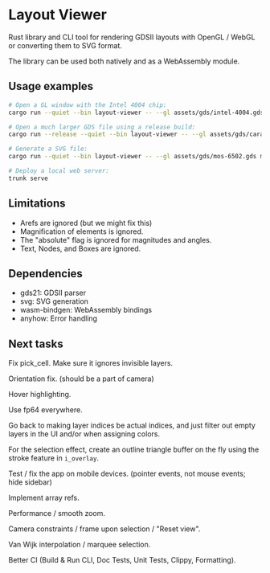 # Layout Viewer

Rust library and CLI tool for rendering GDSII layouts with OpenGL / WebGL or
converting them to SVG format.

The library can be used both natively and as a WebAssembly module.

## Usage examples

```bash
# Open a GL window with the Intel 4004 chip:
cargo run --quiet --bin layout-viewer -- --gl assets/gds/intel-4004.gds

# Open a much larger GDS file using a release build:
cargo run --release --quiet --bin layout-viewer -- --gl assets/gds/caravel.gds

# Generate a SVG file:
cargo run --quiet --bin layout-viewer -- --gl assets/gds/mos-6502.gds mos-6502.svg

# Deploy a local web server:
trunk serve
```

## Limitations

- Arefs are ignored (but we might fix this)
- Magnification of elements is ignored.
- The "absolute" flag is ignored for magnitudes and angles.
- Text, Nodes, and Boxes are ignored.

## Dependencies

- gds21: GDSII parser
- svg: SVG generation
- wasm-bindgen: WebAssembly bindings
- anyhow: Error handling

## Next tasks

Fix pick_cell. Make sure it ignores invisible layers.

Orientation fix. (should be a part of camera)

Hover highlighting.

Use fp64 everywhere.

Go back to making layer indices be actual indices, and just filter out empty
layers in the UI and/or when assigning colors.

For the selection effect, create an outline triangle buffer on the fly using the
stroke feature in `i_overlay`.

Test / fix the app on mobile devices. (pointer events, not mouse events; hide sidebar)

Implement array refs.

Performance / smooth zoom.

Camera constraints / frame upon selection / "Reset view".

Van Wijk interpolation / marquee selection.

Better CI (Build & Run CLI, Doc Tests, Unit Tests, Clippy, Formatting).
